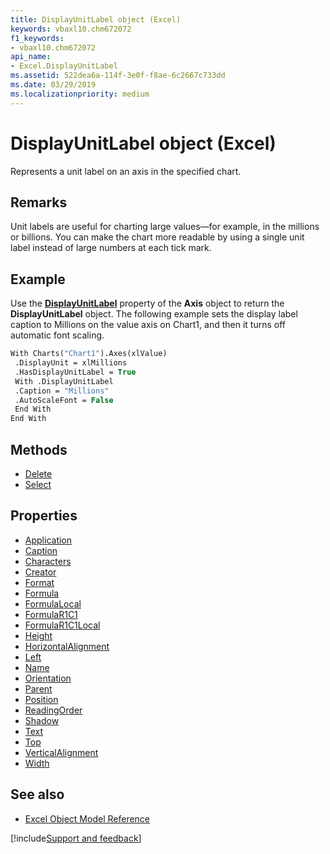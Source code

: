 ```yaml
---
title: DisplayUnitLabel object (Excel)
keywords: vbaxl10.chm672072
f1_keywords:
- vbaxl10.chm672072
api_name:
- Excel.DisplayUnitLabel
ms.assetid: 522dea6a-114f-3e0f-f8ae-6c2667c733dd
ms.date: 03/29/2019
ms.localizationpriority: medium
---
```



# DisplayUnitLabel object (Excel)

Represents a unit label on an axis in the specified chart.


## Remarks

Unit labels are useful for charting large values—for example, in the millions or billions. You can make the chart more readable by using a single unit label instead of large numbers at each tick mark.


## Example

Use the **[DisplayUnitLabel](Excel.Axis.DisplayUnitLabel.md)** property of the **Axis** object to return the **DisplayUnitLabel** object. The following example sets the display label caption to Millions on the value axis on Chart1, and then it turns off automatic font scaling.

```vb
With Charts("Chart1").Axes(xlValue) 
 .DisplayUnit = xlMillions 
 .HasDisplayUnitLabel = True 
 With .DisplayUnitLabel 
 .Caption = "Millions" 
 .AutoScaleFont = False 
 End With 
End With
```

## Methods

- [Delete](Excel.DisplayUnitLabel.Delete.md)
- [Select](Excel.DisplayUnitLabel.Select.md)

## Properties

- [Application](Excel.DisplayUnitLabel.Application.md)
- [Caption](Excel.DisplayUnitLabel.Caption.md)
- [Characters](Excel.DisplayUnitLabel.Characters.md)
- [Creator](Excel.DisplayUnitLabel.Creator.md)
- [Format](Excel.DisplayUnitLabel.Format.md)
- [Formula](Excel.DisplayUnitLabel.Formula.md)
- [FormulaLocal](Excel.DisplayUnitLabel.FormulaLocal.md)
- [FormulaR1C1](Excel.DisplayUnitLabel.FormulaR1C1.md)
- [FormulaR1C1Local](Excel.DisplayUnitLabel.FormulaR1C1Local.md)
- [Height](Excel.DisplayUnitLabel.Height.md)
- [HorizontalAlignment](Excel.DisplayUnitLabel.HorizontalAlignment.md)
- [Left](Excel.DisplayUnitLabel.Left.md)
- [Name](Excel.DisplayUnitLabel.Name.md)
- [Orientation](Excel.DisplayUnitLabel.Orientation.md)
- [Parent](Excel.DisplayUnitLabel.Parent.md)
- [Position](Excel.DisplayUnitLabel.Position.md)
- [ReadingOrder](Excel.DisplayUnitLabel.ReadingOrder.md)
- [Shadow](Excel.DisplayUnitLabel.Shadow.md)
- [Text](Excel.DisplayUnitLabel.Text.md)
- [Top](Excel.DisplayUnitLabel.Top.md)
- [VerticalAlignment](Excel.DisplayUnitLabel.VerticalAlignment.md)
- [Width](Excel.DisplayUnitLabel.Width.md)

## See also

- [Excel Object Model Reference](overview/Excel/object-model.md)

[!include[Support and feedback](~/includes/feedback-boilerplate.md)]